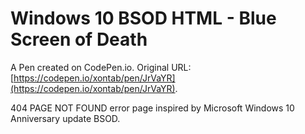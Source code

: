 # Windows 10 BSOD HTML - Blue Screen of Death

A Pen created on CodePen.io. Original URL: [https://codepen.io/xontab/pen/JrVaYR](https://codepen.io/xontab/pen/JrVaYR).

404 PAGE NOT FOUND error page inspired by Microsoft Windows 10 Anniversary update BSOD.